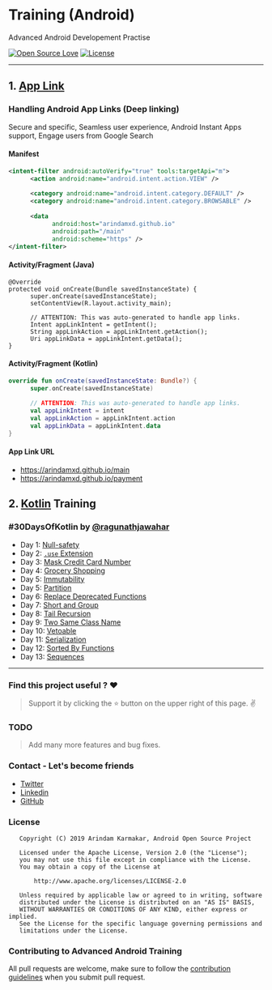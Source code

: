 # Training (Android)

Advanced Android Developement Practise

[![Open Source Love](https://badges.frapsoft.com/os/v1/open-source.svg?v=102)](https://opensource.org/licenses/Apache-2.0)
[![License](https://img.shields.io/badge/license-Apache%202.0-blue.svg)](https://github.com/arindamxd/certification-training/blob/master/LICENSE)

---

## 1. [App Link](https://developer.android.com/training/app-links)

### Handling Android App Links (Deep linking)
Secure and specific, Seamless user experience, Android Instant Apps support, Engage users from Google Search


#### Manifest

```xml
<intent-filter android:autoVerify="true" tools:targetApi="m">
      <action android:name="android.intent.action.VIEW" />
  
      <category android:name="android.intent.category.DEFAULT" />
      <category android:name="android.intent.category.BROWSABLE" />
  
      <data
            android:host="arindamxd.github.io"
            android:path="/main"
            android:scheme="https" />
</intent-filter>
```

#### Activity/Fragment (Java)

```
@Override
protected void onCreate(Bundle savedInstanceState) {
      super.onCreate(savedInstanceState);
      setContentView(R.layout.activity_main);
      
      // ATTENTION: This was auto-generated to handle app links.
      Intent appLinkIntent = getIntent();
      String appLinkAction = appLinkIntent.getAction();
      Uri appLinkData = appLinkIntent.getData();
}
```

#### Activity/Fragment (Kotlin)

```kotlin
override fun onCreate(savedInstanceState: Bundle?) {
      super.onCreate(savedInstanceState)
      
      // ATTENTION: This was auto-generated to handle app links.
      val appLinkIntent = intent
      val appLinkAction = appLinkIntent.action
      val appLinkData = appLinkIntent.data
}
```

#### App Link URL

- https://arindamxd.github.io/main
- https://arindamxd.github.io/payment

## 2. [Kotlin](https://kotlinlang.org/) Training

### #30DaysOfKotlin by [@ragunathjawahar](https://github.com/ragunathjawahar)

- Day 1: [Null-safety](app/src/main/java/com/arindam/certification/training/kotlin/NullSafety.kt)
- Day 2: [`.use` Extension](app/src/main/java/com/arindam/certification/training/kotlin/UseExtension.kt)
- Day 3: [Mask Credit Card Number](app/src/main/java/com/arindam/certification/training/kotlin/CreditCardNumberMask.kt)
- Day 4: [Grocery Shopping](app/src/main/java/com/arindam/certification/training/kotlin/GroceryShopping.kt)
- Day 5: [Immutability](app/src/main/java/com/arindam/certification/training/kotlin/Immutability.kt)
- Day 5: [Partition](app/src/main/java/com/arindam/certification/training/kotlin/Partition.kt)
- Day 6: [Replace Deprecated Functions](app/src/main/java/com/arindam/certification/training/kotlin/ReplaceDeprecated.kt)
- Day 7: [Short and Group](app/src/main/java/com/arindam/certification/training/kotlin/ShortAndGroup.kt)
- Day 8: [Tail Recursion](app/src/main/java/com/arindam/certification/training/kotlin/TailRecursion.kt)
- Day 9: [Two Same Class Name](app/src/main/java/com/arindam/certification/training/kotlin/SameClassName.kt)
- Day 10: [Vetoable](app/src/main/java/com/arindam/certification/training/kotlin/Vetoable.kt)
- Day 11: [Serialization](app/src/main/java/com/arindam/certification/training/kotlin/Serialization.kt)
- Day 12: [Sorted By Functions](app/src/main/java/com/arindam/certification/training/kotlin/SortedByFunctions.kt)
- Day 13: [Sequences](app/src/main/java/com/arindam/certification/training/kotlin/Sequences.kt)

---

### Find this project useful ? :heart:
> Support it by clicking the :star: button on the upper right of this page. :v:

### TODO

> Add many more features and bug fixes.

### Contact - Let's become friends

- [Twitter](https://twitter.com/arindamxd)
- [Linkedin](https://in.linkedin.com/in/arindamxd)
- [GitHub](https://github.com/arindamxd)

### License

```
   Copyright (C) 2019 Arindam Karmakar, Android Open Source Project

   Licensed under the Apache License, Version 2.0 (the "License");
   you may not use this file except in compliance with the License.
   You may obtain a copy of the License at

       http://www.apache.org/licenses/LICENSE-2.0

   Unless required by applicable law or agreed to in writing, software
   distributed under the License is distributed on an "AS IS" BASIS,
   WITHOUT WARRANTIES OR CONDITIONS OF ANY KIND, either express or implied.
   See the License for the specific language governing permissions and
   limitations under the License.
```

### Contributing to Advanced Android Training

All pull requests are welcome, make sure to follow the [contribution guidelines](CONTRIBUTING.md) when you submit pull request.
